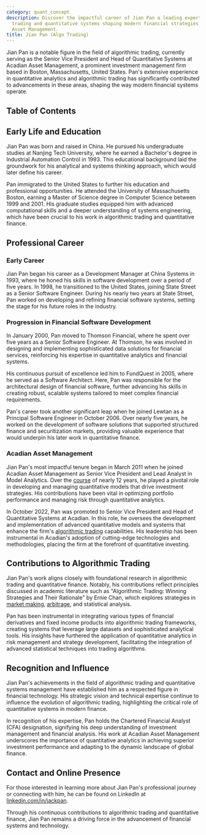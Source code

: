 ```yaml
---
category: quant_concept
description: Discover the impactful career of Jian Pan a leading expert in algorithmic
  trading and quantitative systems shaping modern financial strategies at Acadian
  Asset Management.
title: Jian Pan (Algo Trading)
---
```


Jian Pan is a notable figure in the field of algorithmic trading, currently serving as the Senior Vice President and Head of Quantitative Systems at Acadian Asset Management, a prominent investment management firm based in Boston, Massachusetts, United States. Pan's extensive experience in quantitative analytics and algorithmic trading has significantly contributed to advancements in these areas, shaping the way modern financial systems operate.

## Table of Contents

## Early Life and Education

Jian Pan was born and raised in China. He pursued his undergraduate studies at Nanjing Tech University, where he earned a Bachelor's degree in Industrial Automation Control in 1993. This educational background laid the groundwork for his analytical and systems thinking approach, which would later define his career.

Pan immigrated to the United States to further his education and professional opportunities. He attended the University of Massachusetts Boston, earning a Master of Science degree in Computer Science between 1999 and 2001. His graduate studies equipped him with advanced computational skills and a deeper understanding of systems engineering, which have been crucial to his work in algorithmic trading and quantitative finance.

## Professional Career

### Early Career

Jian Pan began his career as a Development Manager at China Systems in 1993, where he honed his skills in software development over a period of five years. In 1998, he transitioned to the United States, joining State Street as a Senior Software Engineer. During his nearly two years at State Street, Pan worked on developing and refining financial software systems, setting the stage for his future roles in the industry.

### Progression in Financial Software Development

In January 2000, Pan moved to Thomson Financial, where he spent over five years as a Senior Software Engineer. At Thomson, he was involved in designing and implementing sophisticated data solutions for financial services, reinforcing his expertise in quantitative analytics and financial systems.

His continuous pursuit of excellence led him to FundQuest in 2005, where he served as a Software Architect. Here, Pan was responsible for the architectural design of financial software, further advancing his skills in creating robust, scalable systems tailored to meet complex financial requirements.

Pan's career took another significant leap when he joined Lewtan as a Principal Software Engineer in October 2006. Over nearly five years, he worked on the development of software solutions that supported structured finance and securitization markets, providing valuable experience that would underpin his later work in quantitative finance.

### Acadian Asset Management

Jian Pan's most impactful tenure began in March 2011 when he joined Acadian Asset Management as Senior Vice President and Lead Analyst in Model Analytics. Over the [course](/wiki/best-algorithmic-trading-courses) of nearly 12 years, he played a pivotal role in developing and managing quantitative models that drive investment strategies. His contributions have been vital in optimizing portfolio performance and managing risk through quantitative analytics.

In October 2022, Pan was promoted to Senior Vice President and Head of Quantitative Systems at Acadian. In this role, he oversees the development and implementation of advanced quantitative models and systems that enhance the firm's [algorithmic trading](/wiki/algorithmic-trading) capabilities. His leadership has been instrumental in Acadian's adoption of cutting-edge technologies and methodologies, placing the firm at the forefront of quantitative investing.

## Contributions to Algorithmic Trading

Jian Pan's work aligns closely with foundational research in algorithmic trading and quantitative finance. Notably, his contributions reflect principles discussed in academic literature such as "Algorithmic Trading: Winning Strategies and Their Rationale" by Ernie Chan, which explores strategies in [market making](/wiki/market-making), [arbitrage](/wiki/arbitrage), and statistical analysis.

Pan has been instrumental in integrating various types of financial derivatives and fixed income products into algorithmic trading frameworks, creating systems that leverage large datasets and sophisticated analytical tools. His insights have furthered the application of quantitative analytics in risk management and strategy development, facilitating the integration of advanced statistical techniques into trading algorithms.

## Recognition and Influence

Jian Pan's achievements in the field of algorithmic trading and quantitative systems management have established him as a respected figure in financial technology. His strategic vision and technical expertise continue to influence the evolution of algorithmic trading, highlighting the critical role of quantitative systems in modern finance.

In recognition of his expertise, Pan holds the Chartered Financial Analyst (CFA) designation, signifying his deep understanding of investment management and financial analysis. His work at Acadian Asset Management underscores the importance of quantitative analytics in achieving superior investment performance and adapting to the dynamic landscape of global finance.

## Contact and Online Presence

For those interested in learning more about Jian Pan's professional journey or connecting with him, he can be found on LinkedIn at [linkedin.com/in/jackpan](https://www.linkedin.com/in/jackpan).

Through his continuous contributions to algorithmic trading and quantitative finance, Jian Pan remains a driving force in the advancement of financial systems and technology.